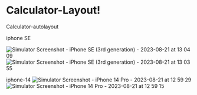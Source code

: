 # Calculator-Layout!

 Calculator-autolayout

 
 iphone SE
 
![Simulator Screenshot - iPhone SE (3rd generation) - 2023-08-21 at 13 04 09](https://github.com/S-M-Jony/Calculator-Layout/assets/102735936/a46c2080-78ae-422b-8cff-17e136ccbd56)
![Simulator Screenshot - iPhone SE (3rd generation) - 2023-08-21 at 13 03 55](https://github.com/S-M-Jony/Calculator-Layout/assets/102735936/6a7a7931-8864-424c-8e7c-324da0a5ee3a)

iphone-14
![Simulator Screenshot - iPhone 14 Pro - 2023-08-21 at 12 59 29](https://github.com/S-M-Jony/Calculator-Layout/assets/102735936/7b9ead39-872a-42c4-beeb-4cf4322ce4cf)
![Simulator Screenshot - iPhone 14 Pro - 2023-08-21 at 12 59 15](https://github.com/S-M-Jony/Calculator-Layout/assets/102735936/c65def86-cc47-42cb-acef-a12f5561afdd)
